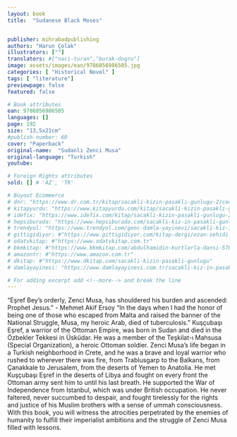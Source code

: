 ```yaml
---
layout: book
title:  "Sudanese Black Moses"


publisher: mihrabadpublishing
authors: "Harun Çolak"
illustrators: [""]
translators: #["naci-turan","burak-dogru"]
image: assets/images/ean/9786056986505.jpg
categories: [ "Historical Novel" ]
tags: [ "literature"]
previewpage: false
featured: false

# Book attributes
ean: 9786056986505
languages: []
page: 192
size: "13,5x21cm"
#publish-number: 60
cover: "Paperback"
original-name:  "Sudanlı Zenci Musa"
original-language: "Turkish"
youtube:

# Foreign Rights attributes
sold: [] # 'AZ', 'TR'

# Buyout Ecommerce
# dnr: "https://www.dr.com.tr/kitap/sacakli-kizin-pasakli-gunlugu-2/cocuk-ve-genclik/genclik-10-yas/roman-oyku/urunno=0001893059001"
# kitapyurdu: "https://www.kitapyurdu.com/kitap/sacakli-kizin-pasakli-gunlugu-2-/560122.html&filter_name=Sa%C3%A7akl%C4%B1+K%C4%B1z%27%C4%B1n+Pasakl%C4%B1+G%C3%BCnl%C3%BC%C4%9F%C3%BC+2"
# idefix: "https://www.idefix.com/kitap/sacakli-kizin-pasakli-gunlugu-2/cocuk-ve-genclik/genclik-10-yas/roman-oyku/urunno=0001893059001"
# hepsiburada: "https://www.hepsiburada.com/sacakli-kiz-in-pasakli-gunlugu-2-damla-yayinevi-p-HBV000012ER86"
# trendyol: "https://www.trendyol.com/genc-damla-yayinevi/sacakli-kiz-in-pasakli-gunlugu-2-p-54825777"
# gittigidiyor: #"https://www.gittigidiyor.com/kitap-dergi/ezan-sehidi-adnan-menderes_pdp_732728793"
# odatvkitap: #"https://www.odatvkitap.com.tr"
# bkmkitap: #"https://www.bkmkitap.com/abdulhamidin-kurtlarla-dansi-578226"
# amazontr: #"https://www.amazon.com.tr"
# dkitap: #"https://www.dkitap.com/sacakli-kizin-pasakli-gunlugu"
# damlayayinevi: "https://www.damlayayinevi.com.tr/sacakli-kiz-in-pasakli-gunlugu-2-bu-iste-bi-terslik-var"

# For adding excerpt add <!--more--> and break the line
---
```

“Eşref Bey’s orderly, Zenci Musa, has shouldered
his burden and ascended: Prophet Jesus.” - Mehmet Akif Ersoy
“In the days when I had the honor of being one
of those who escaped from Malta and raised the
banner of the National Struggle, Musa, my heroic
Arab, died of tuberculosis.”
Kuşçubaşı Eşref, a warrior of the Ottoman Empire, was born in Sudan and died in the Özbekler
Tekkesi in Üsküdar. He was a member of the
Teşkilat-ı Mahsusa (Special Organization), a heroic
Ottoman soldier. Zenci Musa’s life began in a Turkish neighborhood in Crete, and he was a brave and
loyal warrior who rushed to wherever there was
fire, from Trablusgarp to the Balkans, from Çanakkale to Jerusalem, from the deserts of Yemen to
Anatolia. He met Kuşçubaşı Eşref in the deserts
of Libya and fought on every front the Ottoman
army sent him to until his last breath. He supported the War of Independence from Istanbul, which
was under British occupation. He never faltered,
never succumbed to despair, and fought tirelessly
for the rights and justice of his Muslim brothers
with a sense of ummah consciousness. With this
book, you will witness the atrocities perpetrated by
the enemies of humanity to fulfill their imperialist
ambitions and the struggle of Zenci Musa filled with
lessons.
<!--more--> 

